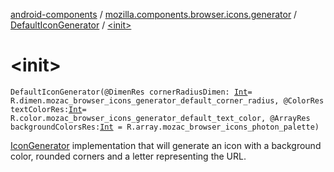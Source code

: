 [android-components](../../index.md) / [mozilla.components.browser.icons.generator](../index.md) / [DefaultIconGenerator](index.md) / [&lt;init&gt;](./-init-.md)

# &lt;init&gt;

`DefaultIconGenerator(@DimenRes cornerRadiusDimen: `[`Int`](https://kotlinlang.org/api/latest/jvm/stdlib/kotlin/-int/index.html)` = R.dimen.mozac_browser_icons_generator_default_corner_radius, @ColorRes textColorRes: `[`Int`](https://kotlinlang.org/api/latest/jvm/stdlib/kotlin/-int/index.html)` = R.color.mozac_browser_icons_generator_default_text_color, @ArrayRes backgroundColorsRes: `[`Int`](https://kotlinlang.org/api/latest/jvm/stdlib/kotlin/-int/index.html)` = R.array.mozac_browser_icons_photon_palette)`

[IconGenerator](../-icon-generator/index.md) implementation that will generate an icon with a background color, rounded corners and a letter
representing the URL.

